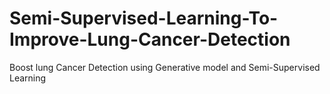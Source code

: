 # Semi-Supervised-Learning-To-Improve-Lung-Cancer-Detection
Boost lung Cancer Detection using Generative model and Semi-Supervised Learning
